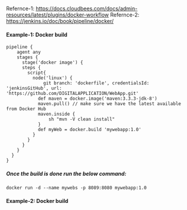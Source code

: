 Refernce-1: https://docs.cloudbees.com/docs/admin-resources/latest/plugins/docker-workflow
Refernce-2: https://jenkins.io/doc/book/pipeline/docker/

#### Example-1: Docker build

    pipeline {
        agent any
        stages {
          stage('docker image') {
          steps {
            script{
              node('linux') {
                  git branch: 'dockerfile', credentialsId: 'jenkinsGitHub', url: 'https://github.com/DIGITALAPPLICATION/WebApp.git'
                def maven = docker.image('maven:3.3.3-jdk-8')
                maven.pull() // make sure we have the latest available from Docker Hub
                maven.inside {
                    sh "mvn -V clean install"
                }
                def myWeb = docker.build 'mywebapp:1.0'
              }
            }
          }
        }
      }
    }
    
##### Once the build is done run the below command:

    docker run -d --name mywebs -p 8089:8080 mywebapp:1.0
    
#### Example-2: Docker build

